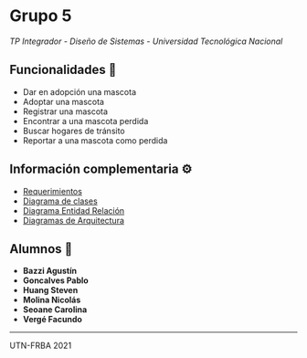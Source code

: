 # Grupo 5
_TP Integrador - Diseño de Sistemas - Universidad Tecnológica Nacional_


## Funcionalidades 📖
* Dar en adopción una mascota
* Adoptar una mascota
* Registrar una mascota
* Encontrar a una mascota perdida
* Buscar hogares de tránsito
* Reportar a una mascota como perdida


## Información complementaria ⚙️
* [Requerimientos](https://drive.google.com/file/d/1R0z2nj9Kg9f_WcMcrPsFBK0fatMrI3-m/view?usp=sharing)
* [Diagrama de clases](https://drive.google.com/drive/folders/1K4Uu391xL3GXn13OI4OS2FmxXVxAMCX8?usp=sharing)
* [Diagrama Entidad Relación](https://drive.google.com/drive/folders/1f3d4J71f-Y0w58Qdy2uySEWBrsqn53KN?usp=sharing)
* [Diagramas de Arquitectura](https://drive.google.com/drive/folders/1oQuh3SmCYpkd2fhqdqwBlBAlRLhYNl4K?usp=sharing)


## Alumnos 📌

* **Bazzi Agustín**           
* **Goncalves Pablo**
* **Huang Steven**  
* **Molina Nicolás**
* **Seoane Carolina** 
* **Vergé Facundo**           




---
UTN-FRBA 2021
